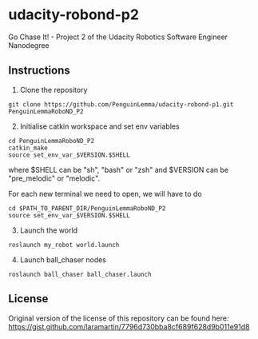 # udacity-robond-p2
Go Chase It! - Project 2 of the Udacity Robotics Software Engineer Nanodegree

## Instructions

1. Clone the repository

```git
git clone https://github.com/PenguinLemma/udacity-robond-p1.git PenguinLemmaRoboND_P2
```

2. Initialise catkin workspace and set env variables

```shell
cd PenguinLemmaRoboND_P2
catkin_make
source set_env_var_$VERSION.$SHELL
```
where $SHELL can be "sh", "bash" or "zsh" and $VERSION can be "pre_melodic" or "melodic".

For each new terminal we need to open, we will have to do
```shell
cd $PATH_TO_PARENT_DIR/PenguinLemmaRoboND_P2
source set_env_var_$VERSION.$SHELL
```

3. Launch the world
```
roslaunch my_robot world.launch
```
4. Launch ball_chaser nodes
```
roslaunch ball_chaser ball_chaser.launch
```


## License
Original version of the license of this repository can be found here:
https://gist.github.com/laramartin/7796d730bba8cf689f628d9b011e91d8
